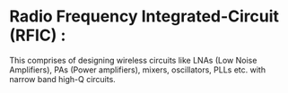 # Radio Frequency Integrated-Circuit (RFIC) : 
This comprises of designing wireless circuits like LNAs (Low Noise Amplifiers), PAs (Power amplifiers), mixers, oscillators, PLLs etc. with narrow band high-Q circuits.
